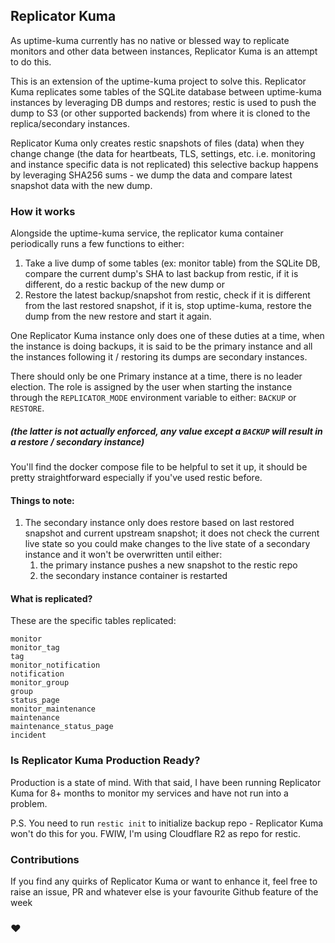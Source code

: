 ## Replicator Kuma

As uptime-kuma currently has no native or blessed way to replicate monitors and other data between instances, Replicator Kuma is an attempt to do this.

This is an extension of the uptime-kuma project to solve this. Replicator Kuma replicates some tables of the SQLite database between uptime-kuma instances by leveraging DB dumps and restores; restic is used to push the dump to S3 (or other supported backends) from where it is cloned to the replica/secondary instances.

Replicator Kuma only creates restic snapshots of files (data) when they change change (the data for heartbeats, TLS, settings, etc. i.e. monitoring and instance specific data is not replicated) this selective backup happens by leveraging SHA256 sums - we dump the data and compare latest snapshot data with the new dump.

### How it works

Alongside the uptime-kuma service, the replicator kuma container periodically runs a few functions to either:
1. Take a live dump of some tables (ex: monitor table) from the SQLite DB, compare the current dump's SHA to last backup from restic, if it is different, do a restic backup of the new dump
or
2. Restore the latest backup/snapshot from restic, check if it is different from the last restored snapshot, if it is, stop uptime-kuma, restore the dump from the new restore and start it again. 

One Replicator Kuma instance only does one of these duties at a time, when the instance is doing backups, it is said to be the primary instance and all the instances following it / restoring its dumps are secondary instances.

There should only be one Primary instance at a time, there is no leader election. The role is assigned by the user when starting the instance through the `REPLICATOR_MODE` environment variable to either: `BACKUP` or `RESTORE`.

##### (the latter is not actually enforced, any value except a `BACKUP` will result in a restore / secondary instance)

You'll find the docker compose file to be helpful to set it up, it should be pretty straightforward especially if you've used restic before.

#### Things to note:
1. The secondary instance only does restore based on last restored snapshot and current upstream snapshot; it does not check the current live state so you could make changes to the live state of a secondary instance and it won't be overwritten until either: 
    1. the primary instance pushes a new snapshot to the restic repo
    2. the secondary instance container is restarted

#### What is replicated?
These are the specific tables replicated:
```
monitor
monitor_tag
tag
monitor_notification
notification
monitor_group
group
status_page
monitor_maintenance
maintenance
maintenance_status_page
incident
```

### Is Replicator Kuma Production Ready?

Production is a state of mind. With that said, I have been running Replicator Kuma for 8+ months to monitor my services and have not run into a problem.

P.S. You need to run `restic init` to initialize backup repo - Replicator Kuma won't do this for you. FWIW, I'm using Cloudflare R2 as repo for restic.

### Contributions
If you find any quirks of Replicator Kuma or want to enhance it, feel free to raise an issue, PR and whatever else is your favourite Github feature of the week 

### ❤️
